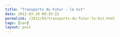 ```yaml
---
title: "Transports du Futur - le kit"
date: 2012-03-20 09:35:22
permalink: /2012/03/transports-du-futur-le-kit.html
tags: [nan]
layout: post
---
```


<p>        </p>
